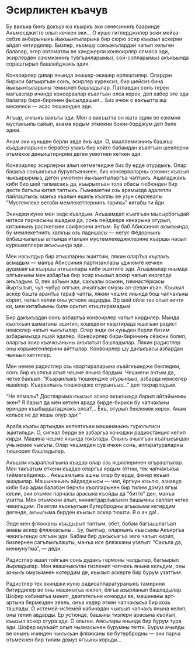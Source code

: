 # Эсирликтен къачув

Бу вакъиа бинъ докъуз юз къыркъ эки сенесининъ бааринде Акъмесджитте олып кечкен эки...
О кушо гитлерджилер эски мейва-себзе анбарынынъ йыкъынтыларына бир сюрю эсир къызыл аскерни айдап кетирдилер.
Бизлер, къомшу сокъакълардан чапып кельген балалар, эгер автоматлы ве ханджерли конвоирлер олмаса эди, эсирлерден озюмизнинъ тувгъанларымыз, сой-сопларымыз акъкъында сораштырып башлайджакъ эдик.

Конвоирлер дивар янында экишер-экишер ерлештилер.
Олардан бириси багъыргъан сонъ, эсирлер курексиз, бир шейсиз бина йыкъынтыларыны темизлеп башладылар.
Патлавдан сонъ терен магъазлар ичинде консервалар къалгъан олса керек, деп хабер эте эди балалар бири-биринен фысылдашып...
Биз ичюн о вакъытта аш меселеси — эсас тюшюндже эди.

Агъыр, ачлыкъ вакъты эди.
Мен о вакъытта он яшта эдим ве озюмни мустакъиль сайып, анама ярдым этмекни боюн-борджум деп биле эдим.

Анам эки куньден берли эвде ёкъ эди.
О, мааллемизнинъ башкъа къадынларынен берабер узакъ бир койге бабамдан къалгъан шеилерни отьмекке деньиштиририм деген умютнен кеткен эди.

Конвоирлер эсирлерни алып кетмегеидже биз бу ерде отурдыкъ.
Олар башкъа сокъакъкъа бурулгъанынен, биз консерваларны озюмиз къазып чыкъарырмыз, деген умютнен йыкъынтыларгъа чаптыкъ.
Ашаладжакъ киби бир шей тапмасакъ да, къырылгьан тола обасы тюбюнден бир десте багълы китап таптыкъ.
Гъаниметни озь арамызда адалетли пайлаштыкъ: манъа къалын ешиль къаплы ве узун серлевалы “Мустемлеке ветаби мемлекетлернинъ тарихы” китабы ти йди.

Экинджи куню мен эвде къалдым.
Акъшамдап къапгъан мысырбогъдай нитеси парчасыны ашадым да, сонъ пейджере кенарына отурып, китаинынъ расткелыеи саифесини ачтым.
Бу баб Абиссиния акъкъында, бу мемлекетнипъ халкъы озь падишасы — негус Фёдорнынъ ёлбашчылыгьы алтында итальян мустемлекеджилерине къаршы насыл курешкеплери акъкъында эди...

Меи насылдыр бир атышларны эшиттим, лякин олар1ъа къулакъ асмадым — манъа Абиссиния партизанлары уджюмге кечкен душмаигъа къаршы аткъанлары киби эшитиле эди.
Атышмалар янымда олгъаныны мен азбар1ъа бир эсир къызыл аскер чапып киргепде анъладым.
О, пек аз1ъын эди, сакъалы оськен, гимнастёркасы йыртылып, чул-чубур олгъан, ачылгъан омузы ал-реван къан.
Къызыл аскер башта аран1ъа тараф чапты, лякин чешме яиында бош чапчакъны корип, чапып келии оны устюие авдарды.
Эр шей ойле тез олып кечти ки, мен китабымны биле орьтип етиштирамадым.

Бир дакъкъадан сонъ азбаргъа конвоирлер чапып кирдилер.
Мында къопкъан шаматаны эшитип, кошедеки квартирада яшагьан радист немселер чапып чыкътылар.
Олар энди он куньден берли бизим азбарымызда яшай эдилер.
Конвоирлер бири-бирининъ сёзюни болип, оларгьа эсир къачкъаныны анълатып башладылар.
Лякин радистлер оны корьмегенлерини айттылар.
Конвоирлер шу дакъкъасы азбардан чыкъып кеттилер.

Мен немее радистлер озь квартираларына къайгкъандже бекледим, сонъ бир къопкъа алып чешме янына бардым.
Чешмени ачтым да, четке бакъып: “Къаранлыкъ тюшкендже отурынъыз, азбарда немселер яшайлар.
Къаранлыкъ тюшкендже отурынъыз...” деп текрарладым.

“Не япмалы?
Достларыма къызыл аскер акъкъында барып айтайыммы экен?
Я барып да мен кеткен арада бирде-бириси бу чапчакъны еринден къыбырдатаджакъ олса?...
Ёкъ, отурып беклемек керек.
Анам кельсе не де яхшы олур эди!”

Араба къапы артындан келеяткъан машинанынъ гурюльтиси эшитильди.
О, сигнал берди ве азбаргьа кочюджи радиостанция келип кирди.
Машина чешме янында токътады.
Онынъ ачылгъан къапысындан учь немее чыкъты.
Олар чешмеден сув ичкен сонъ, аппаратураларны тюшюрип башладылар.

Акъшам къараплыгъына къадар олар озь ящиклеринен огъраштылар.
Мен такъатым еткени къадар оларгъа ярдым эттим, тек чапчакъкъа тиймегейдилер...
Акъшамлыкъ ашны олар бу ерде, фенер якъып ашадылар.
Машынанынъ айдавджысы — чал, ёргъун юзьлю, азнавур киби бир адам балабан берчли къолларынен бир тилим домуз ягъы кесии, эки отьмек парчасы арасына къойды да “битте” ден, манъа узатты.
Мен отьмекни алып, миннетдарлыкънен башымны саллап четке чекильдим.
Лезетли къокъугъан бутербродны агъызыма кетирдим дегенде, акъылыма бирден къызыл аскер тюшти.
Я о ач да!..

Эвде мен фляжканы къыдырып таптым, эбет, бабам багъышлагъап анавы аскер фляжкасыны...
Бу, былтыр, оларнынъ къысымы Акъяргъа чекильгенде олгъан эди.
Бабам бир дакъкъагъа эвге чапып кирип, бизлернен сагълыкълашты, манъа исе фляжканы узатып: “Сакъла да, мениунутма”, — деди.

Радистлер ашап тойгъан сонъ дудакъ гармоны чалдылар, багъырып йырладылар.
Мен явашчыкътан гизленип чапчакъ янына кельдим, оны азчыкъ омузымнен котердим де, къызыл аскерге бир бурум узаттым.

Радистлер тек экинджи куню радиоаппаратуранынъ тамирини битирдилер ве оны машинагьа юклеп, ёлгъа азырланып башладылар.
Шофер кабинагъа минип, двигательни кочюрди ве, машинаны арт-артына бермезден эвель, онъа кедер эткен чапчакъкъа бир козь ташлады.
О истемей-истемей кабинадан чыкъып чапчакъ янына келип, оны тепип авдарды.
Ер устюнде, башыны тизлери арасына къойып, къызыл аскер отура эди.
О ольген.
Аякълары янында бир бурум тура эди.
Шофер мукъайт олып чызмасынен бурумны тепти.
Бурум ачылды ве онынъ ичинден чыкъкъан фляжканы ве бутербродны — эки парча отьмекнен бир тилим домуз ягъыны корьди...
